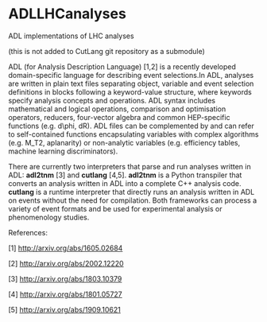 # ADLLHCanalyses
ADL implementations of LHC analyses

(this is not added to CutLang git repository as a submodule)

ADL (for Analysis Description Language) [1,2] is a recently developed domain-specific language for describing event selections.In ADL, analyses are written in plain text files separating object, variable and event selection definitions in blocks following a keyword-value structure, where keywords specify analysis concepts and operations. ADL syntax includes mathematical and logical operations, comparison and optimisation operators, reducers, four-vector algebra and common HEP-specific functions (e.g. d\phi, dR).  ADL files can be complemented by and can refer to self-contained functions encapsulating variables with complex algorithms (e.g. M_T2, aplanarity) or non-analytic variables (e.g. efficiency tables, machine learning discriminators). 

There are currently two interpreters that parse and run analyses written in ADL: __adl2tnm__ [3] and __cutlang__ [4,5].
__adl2tnm__ is a Python transpiler that converts an analysis written in ADL into a complete C++ analysis code. __cutlang__ is a runtime interpreter that directly runs an analysis written in ADL on events without the need for compilation. Both frameworks can process a variety of event formats and be used for experimental analysis or phenomenology studies. 

References:

[1] http://arxiv.org/abs/1605.02684

[2] http://arxiv.org/abs/2002.12220

[3] http://arxiv.org/abs/1803.10379

[4] http://arxiv.org/abs/1801.05727

[5] http://arxiv.org/abs/1909.10621
